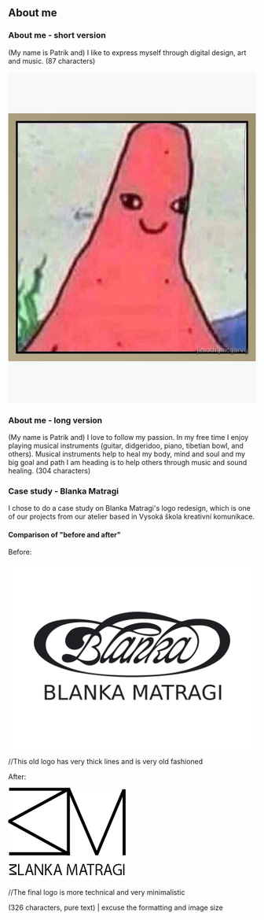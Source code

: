 ## About me

### About me - short version
(My name is Patrik and) I like to express myself through digital design, art and music. (87 characters)

![Patrik](patrik.jpg)

### About me - long version
(My name is Patrik and) I love to follow my passion. In my free time I enjoy playing musical instruments (guitar, didgeridoo, piano, tibetian bowl, and others). Musical instruments help to heal my body, mind and soul and my big goal and path I am heading is to help others through music and sound healing. (304 characters)

### Case study - Blanka Matragi
I chose to do a case study on Blanka Matragi's logo redesign, which is one of our projects from our atelier based in Vysoká škola kreativní komunikace.

#### Comparison of "before and after"

Before:

![Blanka_old](blanka_old.jpg)

//This old logo has very thick lines and is very old fashioned

After:

![Blanka_new](blanka_new.png)

//The final logo is more technical and very minimalistic

(326 characters, pure text) | excuse the formatting and image size
